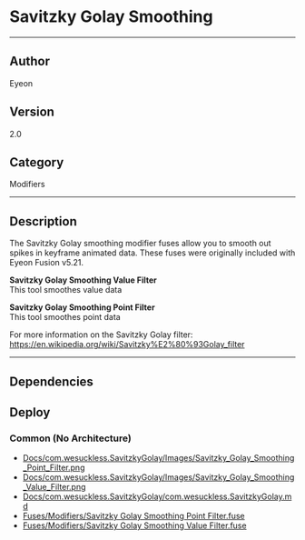 # Savitzky Golay Smoothing
___

## Author
Eyeon

## Version
2.0

## Category
Modifiers

___

## Description
<p>The Savitzky Golay smoothing modifier fuses allow you to smooth out spikes in keyframe animated data. These fuses were originally included with Eyeon Fusion v5.21.</p>

<p><b>Savitzky Golay Smoothing Value Filter</b><br>
This tool smoothes value data</p>

<p><b>Savitzky Golay Smoothing Point Filter</b><br>
This tool smoothes point data</p>

<p>For more information on the Savitzky Golay filter:<br>
<a href="https://en.wikipedia.org/wiki/Savitzky%E2%80%93Golay_filter">https://en.wikipedia.org/wiki/Savitzky%E2%80%93Golay_filter</a>


___

## Dependencies

## Deploy

### Common (No Architecture)

<ul>
<li><a href="https://gitlab.com/WeSuckLess/Reactor/-/blob/master/Atoms/com.wesuckless.SavitzkyGolay/Docs/com.wesuckless.SavitzkyGolay/Images/Savitzky_Golay_Smoothing_Point_Filter.png?ref_type=heads">Docs/com.wesuckless.SavitzkyGolay/Images/Savitzky_Golay_Smoothing_Point_Filter.png</a></li>
<li><a href="https://gitlab.com/WeSuckLess/Reactor/-/blob/master/Atoms/com.wesuckless.SavitzkyGolay/Docs/com.wesuckless.SavitzkyGolay/Images/Savitzky_Golay_Smoothing_Value_Filter.png?ref_type=heads">Docs/com.wesuckless.SavitzkyGolay/Images/Savitzky_Golay_Smoothing_Value_Filter.png</a></li>
<li><a href="https://gitlab.com/WeSuckLess/Reactor/-/blob/master/Atoms/com.wesuckless.SavitzkyGolay/Docs/com.wesuckless.SavitzkyGolay/com.wesuckless.SavitzkyGolay.md?ref_type=heads">Docs/com.wesuckless.SavitzkyGolay/com.wesuckless.SavitzkyGolay.md</a></li>
<li><a href="https://gitlab.com/WeSuckLess/Reactor/-/blob/master/Atoms/com.wesuckless.SavitzkyGolay/Fuses/Modifiers/Savitzky Golay Smoothing Point Filter.fuse?ref_type=heads">Fuses/Modifiers/Savitzky Golay Smoothing Point Filter.fuse</a></li>
<li><a href="https://gitlab.com/WeSuckLess/Reactor/-/blob/master/Atoms/com.wesuckless.SavitzkyGolay/Fuses/Modifiers/Savitzky Golay Smoothing Value Filter.fuse?ref_type=heads">Fuses/Modifiers/Savitzky Golay Smoothing Value Filter.fuse</a></li>
</ul>
